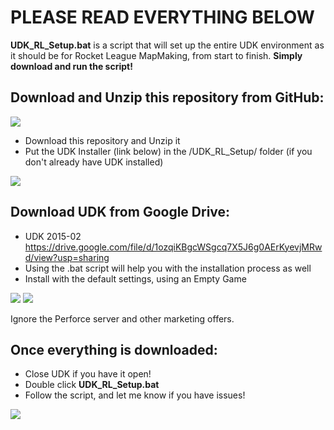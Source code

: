 # PLEASE READ EVERYTHING BELOW
**UDK_RL_Setup.bat** is a script that will set up the entire UDK environment as it should be for Rocket League MapMaking, from start to finish. **Simply download and run the script!** 

## Download and Unzip this repository from GitHub:
![](https://i.imgur.com/OUT62cw.png)
* Download this repository and Unzip it
* Put the UDK Installer (link below) in the /UDK_RL_Setup/ folder (if you don't already have UDK installed)

![](https://i.imgur.com/PObnykE.png)

## Download UDK from Google Drive:
* UDK 2015-02 https://drive.google.com/file/d/1ozqiKBgcWSgcq7X5J6g0AErKyevjMRwd/view?usp=sharing
* Using the .bat script will help you with the installation process as well
* Install with the default settings, using an Empty Game

![](https://i.imgur.com/cBThZRf.png)
![](https://i.imgur.com/63dfUVx.png)

Ignore the Perforce server and other marketing offers.

## Once everything is downloaded:
* Close UDK if you have it open!
* Double click **UDK_RL_Setup.bat**
* Follow the script, and let me know if you have issues!

![](https://i.imgur.com/zANMG80.png)
